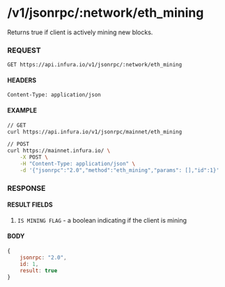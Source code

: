 # /v1/jsonrpc/:network/eth_mining

Returns true if client is actively mining new blocks.

### REQUEST

`GET https://api.infura.io/v1/jsonrpc/:network/eth_mining`

#### HEADERS

`Content-Type: application/json`

#### EXAMPLE
```bash
// GET
curl https://api.infura.io/v1/jsonrpc/mainnet/eth_mining

// POST
curl https://mainnet.infura.io/ \
    -X POST \
    -H "Content-Type: application/json" \
    -d '{"jsonrpc":"2.0","method":"eth_mining","params": [],"id":1}'
```

### RESPONSE

#### RESULT FIELDS
1. `IS MINING FLAG` - a boolean indicating if the client is mining

#### BODY

```js
{
    jsonrpc: "2.0",
    id: 1,
    result: true
}
```
